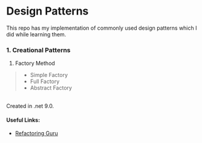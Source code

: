 # Design Patterns

This repo has my implementation of commonly used design patterns which I did while learning them.

### 1. Creational Patterns
1. Factory Method
> - Simple Factory
> - Full Factory
> - Abstract Factory


<br>Created in .net 9.0.<br>
#### Useful Links:
- [Refactoring Guru](https://refactoring.guru/refactoring)